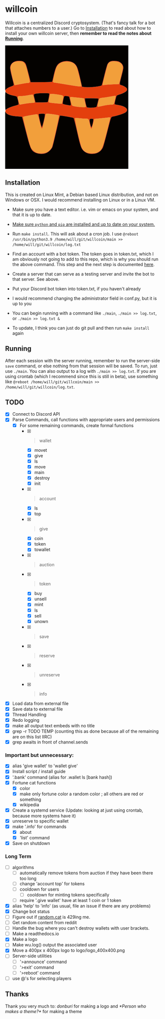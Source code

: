 # willcoin

Willcoin is a centralized Discord cryptosystem. (That's fancy talk for a bot that attaches numbers
to a user.) Go to [Installation](#Installation) to read about how to install your own willcoin
server, then **remember to read the notes about [Running](#Running)**.

![Willcoin logo](logo/logo_400x400.png)

## Installation

This is created on Linux Mint, a Debian based Linux distribution, and not on Windows or OSX. I would
recommend installing on Linux or in a Linux VM.

- Make sure you have a text editor. i.e. vim or emacs on your system, and that it is up to date.
- [Make sure `python` and `pip` are installed and up to date on your system.](https://www.python.org/downloads/)
- Run `make install`. This will ask about a cron job. I use
`@reboot /usr/bin/python3.9 /home/will/git/willcoin/main >> /home/will/git/willcoin/log.txt`
- Find an account with a bot token. The token goes in token.txt, which I am obviously not going to
add to this repo, which is why you should run the above command. This step and the next step is
documented [here](https://discordpy.readthedocs.io/en/stable/discord.html).
- Create a server that can serve as a testing server and invite the bot to that server. See above.
- Put your Discord bot token into token.txt, if you haven't already
- I would recommend changing the administrator field in conf.py, but it is up to you
- You can begin running with a command like `./main`, `./main >> log.txt`, or `./main >> log.txt &`

- To update, I think you can just do git pull and then run `make install` again

## Running

After each session with the server running, remember to run the server-side `save` command, or else
nothing from that session will be saved. To run, just use `./main`. You can also output to a log
with `./main >> log.txt`. If you are using crontab (which I recommend since this is still in beta),
use something like `@reboot /home/will/git/willcoin/main >> /home/will/git/willcoin/log.txt`.

## TODO

- [x] Connect to Discord API
- [x] Parse Commands, call functions with appropriate users and permissions
  - [x] For some remaining commands, create formal functions
    - [x] >wallet
	  - [x] movet
      - [x] give
      - [x] ls
      - [x] move
	  - [x] main
      - [x] destroy
      - [x] init
    - [x] >account
      - [x] ls
      - [x] top
    - [x] >give
	  - [x] coin
	  - [x] token
	  - [x] towallet
	- [x] >auction
	- [x] >token
	  - [x] buy
	  - [x] unsell
      - [x] mint
	  - [x] ls
      - [x] sell
      - [x] unown
    - [x] >save
    - [x] >reserve
    - [x] >unreserve
    - [x] >info
- [x] Load data from external file
- [x] Save data to external file
- [x] Thread Handling
- [x] Redo logging
- [x] make all output text embeds with no title
- [x] grep -r TODO TEMP (counting this as done because all of the remaining are on this list IIRC)
- [x] grep awaits in front of channel.sends

### Important but unnecessary:
- [x] alias 'give wallet' to 'wallet give'
- [x] Install script / install guide
- [x] '.bank' command (alias for .wallet ls [bank hash])
- [x] Fortune cat functions
  - [x] color
  - [x] make only fortune color a random color ; all others are red or something
  - [x] wikipedia
- [x] Create a systemd service (Update: looking at just using crontab, because more systems have it)
- [x] unreserve to specific wallet
- [x] make '.info' for commands
  - [x] about
  - [x] 'list' command
- [x] Save on shutdown

### Long Term
 - [ ] algorithms
   - [ ] automatically remove tokens from auction if they have been there too long
   - [ ] change 'account top' for tokens
   - [ ] cooldown for users
     - [ ] cooldown for minting tokens specifically
   - [ ] require '.give wallet' have at least 1 coin or 1 token
 - [x] alias 'help' to 'info' (as usual, file an issue if there are any problems)
 - [x] Change bot status
 - [ ] Figure out if [random.cat](http://random.cat) is 429ing me.
 - [ ] Get random content from reddit
 - [ ] Handle the bug where you can't destroy wallets with user brackets.
 - [ ] Make a readthedocs.io
 - [x] Make a logo
 - [ ] Make wu.log() output the associated user
 - [x] Move a 400px x 400px logo to logo/logo_400x400.png
 - [ ] Server-side utilities
   - [ ] '>announce' command
   - [ ] '>exit' command
   - [ ] '>reboot' command
 - [ ] use @'s for selecting players

## Thanks

<!-- Update as this grows: TODO -->
Thank you very much to: *donburi* for making a logo and *\*Person who makes a theme?\** for making a
theme
